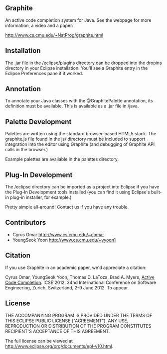 Graphite
--------
An active code completion system for Java. See the webpage for more information, a video and a paper:

  http://www.cs.cmu.edu/~NatProg/graphite.html

Installation
------------
The .jar file in the /eclipse/plugins directory can be dropped into the dropins directory in your Eclipse installation. You'll see a Graphite entry in the Eclipse Preferences pane if it worked.

Annotation
----------
To annotate your Java classes with the @GraphitePalette annotation, its definition must be available. This is available as a .jar file in /java.

Palette Development
-------------------
Palettes are written using the standard browser-based HTML5 stack. The graphite.js file found in the js/ directory must be included to support integration into the editor using Graphite (and debugging of Graphite API calls in the browser.)

Example palettes are available in the palettes directory.

Plug-In Development
-------------------
The /eclipse directory can be imported as a project into Eclipse if you have the Plug-In Development tools installed (you can find it using Eclipse's built-in plug-in installer, for example.)

Pretty simple all-around! Contact us if you have any trouble.

Contributors
------------
* Cyrus Omar <http://www.cs.cmu.edu/~comar>
* YoungSeok Yoon <http://www.cs.cmu.edu/~yyoon1>

Citation
--------
If you use Graphite in an academic paper, we'd appreciate a citation:

Cyrus Omar, YoungSeok Yoon, Thomas D. LaToza, Brad A. Myers, [Active Code Completion](http://www.cs.cmu.edu/~comar/graphite-icse12.pdf). ICSE'2012: 34nd International Conference on Software Engineering, Zurich, Switzerland, 2-9 June 2012. To appear.

License
-------
THE ACCOMPANYING PROGRAM IS PROVIDED UNDER THE TERMS OF THIS ECLIPSE PUBLIC LICENSE ("AGREEMENT"). ANY USE, REPRODUCTION OR DISTRIBUTION OF THE PROGRAM CONSTITUTES RECIPIENT'S ACCEPTANCE OF THIS AGREEMENT.

The full license can be viewed at http://www.eclipse.org/org/documents/epl-v10.html.

